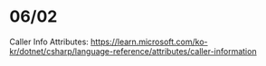 # 06/02

Caller Info Attributes: https://learn.microsoft.com/ko-kr/dotnet/csharp/language-reference/attributes/caller-information
